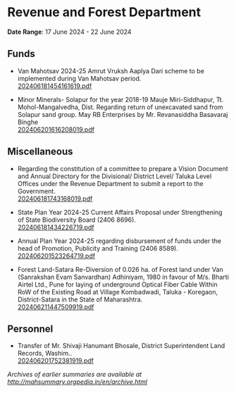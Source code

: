 # Revenue and Forest Department

**Date Range**: 17 June 2024 - 22 June 2024


## Funds
- Van Mahotsav 2024-25 Amrut Vruksh Aaplya Dari scheme to be implemented during Van Mahotsav period.\
  [202406181454161619.pdf](https://gr.maharashtra.gov.in/Site/Upload/Government%20Resolutions/English/202406181454161619.pdf)

- Minor Minerals- Solapur for the year 2018-19 Mauje Miri-Siddhapur, Tt. Mohol-Mangalvedha, Dist. Regarding return of unexcavated sand from Solapur sand group. May RB Enterprises by Mr. Revanasiddha Basavaraj Binghe\
  [202406201616208019.pdf](https://gr.maharashtra.gov.in/Site/Upload/Government%20Resolutions/English/202406201616208019.pdf)

## Miscellaneous
- Regarding the constitution of a committee to prepare a Vision Document and Annual Directory for the Divisional/ District Level/ Taluka Level Offices under the Revenue Department to submit a report to the Government.\
  [202406181743168019.pdf](https://gr.maharashtra.gov.in/Site/Upload/Government%20Resolutions/English/202406181743168019.pdf)

- State Plan Year 2024-25 Current Affairs Proposal under Strengthening of State Biodiversity Board (2406 8696).\
  [202406181434226719.pdf](https://gr.maharashtra.gov.in/Site/Upload/Government%20Resolutions/English/202406181434226719.pdf)

- Annual Plan Year 2024-25 regarding disbursement of funds under the head of Promotion, Publicity and Training (2406 8589).\
  [202406201523264719.pdf](https://gr.maharashtra.gov.in/Site/Upload/Government%20Resolutions/English/202406201523264719.pdf)

- Forest Land-Satara Re-Diversion of 0.026 ha. of Forest land under Van (Sanrakshan Evam Sanvardhan) Adhiniyam, 1980 in favour of M/s. Bharti Airtel Ltd., Pune for laying of underground Optical Fiber Cable Within RoW of the Existing Road at Village Kombadwadi, Taluka - Koregaon, District-Satara  in the State of Maharashtra.\
  [202406211447509919.pdf](https://gr.maharashtra.gov.in/Site/Upload/Government%20Resolutions/English/202406211447509919.pdf)

## Personnel
- Transfer of Mr. Shivaji Hanumant Bhosale, District Superintendent Land Records, Washim..\
  [202406201752381919.pdf](https://gr.maharashtra.gov.in/Site/Upload/Government%20Resolutions/English/202406201752381919.pdf)


*Archives of earlier summaries are available at http://mahsummary.orgpedia.in/en/archive.html*